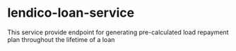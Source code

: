 # lendico-loan-service
This service provide endpoint for generating pre-calculated load repayment plan throughout the lifetime of a loan
